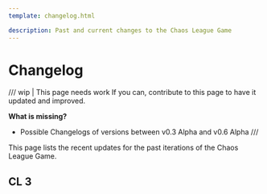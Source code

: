 ```yaml
---
template: changelog.html

description: Past and current changes to the Chaos League Game
---
```


# Changelog

/// wip | This page needs work
If you can, contribute to this page to have it updated and improved.

**What is missing?**

- Possible Changelogs of versions between v0.3 Alpha and v0.6 Alpha
///

This page lists the recent updates for the past iterations of the Chaos League Game.

<!-- Hello Contributors and source code readers!                                             -->
<!--                                                                                         -->
<!-- The listed CL 3 Changelogs below are copied over from files located at                  -->
<!-- /changelog/cl3/                                                                         -->
<!--                                                                                         -->
<!-- If you would like to add a new changelog, do the following:                             -->
<!--                                                                                         -->
<!--   1. Copy the .template.md file and rename it to the version you add a changelog about. -->
<!--   2. Open the file and change the YAML frontmatter as per their description.            -->
<!--   3. Add the changelog info. Make sure to keep the table pretty.                        -->
<!--   4. Add the new file to the "nav" option in the mkdocs.yml file.                       -->

## CL 3
